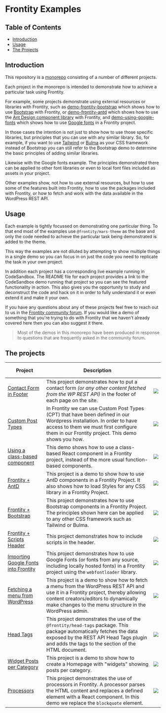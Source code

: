# Frontity Examples

## Table of Contents

- [Introduction](#introduction)
- [Usage](#usage)
- [The Projects](#the-projects)

## Introduction

This repository is a [monorepo](https://en.wikipedia.org/wiki/Monorepo) consisting of a number of different projects.

Each project in the monorepo is intended to demonstrate how to achieve a particular task using Frontity.

For example, some projects demonstrate using external resources or libraries with Frontity, such as [demo-frontity-bootstrap](demo-frontity-bootstrap/README.md) which shows how to use [Bootstrap](https://getbootstrap.com/) with Frontity, or [demo-frontity-antd](demo-frontity-antd/README.md) which shows how to use the [Ant Design component library](https://ant.design/) with Frontity, and [demo-using-google-fonts](demo-using-google-fonts/README.md) which shows how to use [Google fonts](https://fonts.google.com/) in a Frontity project.

In those cases the intention is not just to show how to use those specific libraries, but principles that you can use with any similar library. So, for example, if you want to use [Tailwind](https://tailwindcss.com/) or [Bulma](https://bulma.io/) as your CSS framework instead of Bootstrap you can still refer to the Bootstrap demo to determine the basic principles of adding similar libraries.

Likewise with the Google fonts example. The principles demonstrated there can be applied to other font libraries or even to local font files included as assets in your project.

Other examples show, not how to use external resources, but how to use some of the features built into Frontity, how to use the packages included with Frontity, or how to fetch and work with the data available in the WordPress REST API.

## Usage

Each example is tightly focussed on demonstrating one particular thing. To that end most of the examples use `@frontity/mars-theme` as the base and only the code needed to achieve the particular task being demonstrated is added to the theme.

This way the examples are not diluted by attempting to show multiple things in a single demo so you can focus in on just the code you need to replicate the task in your own project.

In addition each project has a corresponding live example running in CodeSandbox. The README file for each project provides a link to the CodeSandbox demo running that project so you can see the featured functionality in action. This also gives you the opportunity to study and deconstruct the code and hack on it in order to fully understand it or even extend it and make it your own.

If you have any questions about any of these projects feel free to reach out to us in the [Frontity community forum](https://community.frontity.org/). If you would like a demo of something that you're trying to do with Frontity that we haven't already covered here then you can also suggest it there.

> Most of the demos in this monorepo have been produced in response to questions that are frequently asked in the community forum.

## The projects

| Project   | Description | <pre>	</pre> |
| --------- | ----------- | ------------ |
| [Contact Form in Footer](contact-form/README.md) | This project demonstrates how to put a contact form _(or any other content fetched from the WP REST API)_ in the footer of each page on the site. | [![](https://img.shields.io/badge/CodeSandbox-blue?style=flat-square&logo=codesandbox)](https://githubbox.com/frontity-demos/frontity-examples/tree/master/contact-form)      |
| [Custom Post Types](custom-post-types/README.md) | In Frontity we can use Custom Post Types (CPT) that have been defined in our Wordpress installation. In order to have access to them we must first configure them in our Frontity project. This demo shows you how. | [![](https://img.shields.io/badge/CodeSandbox-blue?style=flat-square&logo=codesandbox)](https://githubbox.com/frontity-demos/frontity-examples/tree/master/custom-post-types) |
| [Using a class-based component](demo-class-component/README.md) | This demo shows how to use a class-based React component in a Frontity project, instead of the more usual function-based components. | [![](https://img.shields.io/badge/CodeSandbox-blue?style=flat-square&logo=codesandbox)](https://githubbox.com/frontity-demos/frontity-examples/tree/master/demo-class-component) |
| [Frontity + AntD](demo-frontity-antd/README.md)| This project is a demo to show how to use AntD components in a Frontity Project. It also shows how to load Styles for any CSS library in a Frontity Project. | [![](https://img.shields.io/badge/CodeSandbox-blue?style=flat-square&logo=codesandbox)](https://githubbox.com/frontity-demos/frontity-examples/tree/master/demo-frontity-antd) |
| [Frontity + Bootstrap](demo-frontity-bootstrap/README.md) | This project demonstrates how to use Bootstrap components in a Frontity Project. The principles shown here can be applied to any other CSS framework such as Tailwind or Bulma. | [![](https://img.shields.io/badge/CodeSandbox-blue?style=flat-square&logo=codesandbox)](https://githubbox.com/frontity-demos/frontity-examples/tree/master/demo-frontity-bootstrap) |
| [Frontity + Scripts Header](demo-frontity-script-head/README.md) | This project demonstrates how to include scripts in the header. | [![](https://img.shields.io/badge/CodeSandbox-blue?style=flat-square&logo=codesandbox)](https://githubbox.com/frontity-demos/frontity-examples/tree/master/theme-demo-script-head) |
| [Importing Google Fonts into Frontity](demo-using-google-fonts/README.md) | This project demonstrates how to use Google Fonts (or fonts from any source, including locally hosted fonts) in a Frontity project using the `webfontloader` library. | [![](https://img.shields.io/badge/CodeSandbox-blue?style=flat-square&logo=codesandbox)](https://githubbox.com/frontity-demos/frontity-examples/tree/master/demo-using-google-fonts) |
| [Fetching a menu from WordPress](fetch-menu-from-wp/README.md) | This project is a demo to show how to fetch a menu from the WordPress REST API and use it in a Frontity project, thereby allowing content creators/editors to dynamically make changes to the menu structure in the WordPress admin. | [![](https://img.shields.io/badge/CodeSandbox-blue?style=flat-square&logo=codesandbox)](https://githubbox.com/frontity-demos/frontity-examples/tree/master/fetch-menu-from-wp) |
| [Head Tags](head-tags/README.md) | This project demonstrates the use of the `@frontity/head-tags` package. This package automatically fetches the data exposed by the REST API Head Tags plugin and adds the tags to the <head> section of the HTML document. | [![](https://img.shields.io/badge/CodeSandbox-blue?style=flat-square&logo=codesandbox)](https://githubbox.com/frontity-demos/frontity-examples/tree/master/head-tags) |
| [Widget Posts per Category](homepage-categories-widgets/README.md) | This project is a demo to show how to create a Homepage with "widgets" showing posts per category. | [![](https://img.shields.io/badge/CodeSandbox-blue?style=flat-square&logo=codesandbox)](https://githubbox.com/frontity-demos/frontity-examples/tree/master/homepage-categories-widgets) |
| [Processors](processor-blockquote/README.md) | This project demonstrates the use of processors in Frontity. A processor parses the HTML content and replaces a defined element with a React component. In this demo we replace the `blockquote` element. | [![](https://img.shields.io/badge/CodeSandbox-blue?style=flat-square&logo=codesandbox)](https://githubbox.com/frontity-demos/frontity-examples/tree/master/processor-blockquote) |
